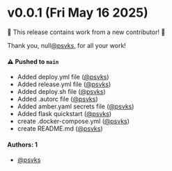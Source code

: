 # v0.0.1 (Fri May 16 2025)

:tada: This release contains work from a new contributor! :tada:

Thank you, null[@psvks](https://github.com/psvks), for all your work!

#### ⚠️ Pushed to `main`

- Added deploy.yml file ([@psvks](https://github.com/psvks))
- Added release.yml file ([@psvks](https://github.com/psvks))
- Added deploy.sh file ([@psvks](https://github.com/psvks))
- Added .autorc file ([@psvks](https://github.com/psvks))
- Added amber.yaml secrets file ([@psvks](https://github.com/psvks))
- Added flask quickstart ([@psvks](https://github.com/psvks))
- create .docker-compose.yml ([@psvks](https://github.com/psvks))
- create README.md ([@psvks](https://github.com/psvks))

#### Authors: 1

- [@psvks](https://github.com/psvks)
